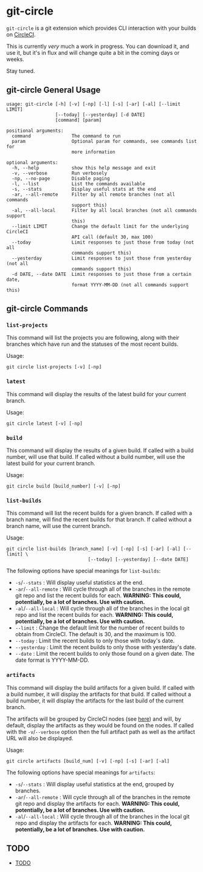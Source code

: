 # git-circle

`git-circle` is a git extension which provides CLI interaction with
your builds on [CircleCI](https://circleci.com/).

This is currently *very* much a work in progress. You can download it, and use
it, but it's in flux and will change quite a bit in the coming days or weeks.

Stay tuned.

## git-circle General Usage

```
usage: git-circle [-h] [-v] [-np] [-l] [-s] [-ar] [-al] [--limit LIMIT]
                  [--today] [--yesterday] [-d DATE]
                  [command] [param]

positional arguments:
  command               The command to run
  param                 Optional param for commands, see commands list for
                        more information

optional arguments:
  -h, --help            show this help message and exit
  -v, --verbose         Run verbosely
  -np, --no-page        Disable paging
  -l, --list            List the commands available
  -s, --stats           Display useful stats at the end
  -ar, --all-remote     Filter by all remote branches (not all commands
                        support this)
  -al, --all-local      Filter by all local branches (not all commands support
                        this)
  --limit LIMIT         Change the default limit for the underlying CircleCI
                        API call (default 30, max 100)
  --today               Limit responses to just those from today (not all
                        commands support this)
  --yesterday           Limit responses to just those from yesterday (not all
                        commands support this)
  -d DATE, --date DATE  Limit responses to just those from a certain date,
                        format YYYY-MM-DD (not all commands support this)
```

## git-circle Commands

### `list-projects`

This command will list the projects you are following, along with their
branches which have run and the statuses of the most recent builds.

Usage:

```
git circle list-projects [-v] [-np]
```

### `latest`

This command will display the results of the latest build for your current
branch.

Usage:

```
git circle latest [-v] [-np]
```

### `build`

This command will display the results of a given build. If called with a build
number, will use that build. If called without a build number, will use the
latest build for your current branch.

Usage:

```
git circle build [build_number] [-v] [-np]
```

### `list-builds`

This command will list the recent builds for a given branch. If called with a
branch name, will find the recent builds for that branch. If called without a
branch name, will use the current branch.

Usage:

```
git circle list-builds [branch_name] [-v] [-np] [-s] [-ar] [-al] [--limit] \
                              [--today] [--yesterday] [--date DATE]
```

The following options have special meanings for `list-builds`:

* `-s`/`--stats` : Will display useful statistics at the end.
* `-ar`/`--all-remote` : Will cycle through all of the branches in the
remote git repo and list the recent builds for each. **WARNING: This could,
potentially, be a lot of branches. Use with caution.**
* `-al`/`--all-local` : Will cycle through all of the branches in the local
git repo and list the recent builds for each. **WARNING: This could,
potentially, be a lot of branches. Use with caution.**
* `--limit` : Change the default limit for the number of recent builds to
obtain from CircleCI. The default is 30, and the maximum is 100.
* `--today` : Limit the recent builds to only those with today's date.
* `--yesterday` : Limit the recent builds to only those with yesterday's date.
* `--date` : Limit the recent builds to only those found on a given date. The
date format is YYYY-MM-DD.

### `artifacts`

This command will display the build artifacts for a given build. If called with
a build number, it will display the artifacts for that build. If called without
a build number, it will display the artifacts for the last build of the current
branch.

The artifacts will be grouped by CircleCI nodes (see
[here](https://circleci.com/docs/setting-up-parallelism)) and will, by default,
display the artifacts as they would be found on the nodes. If called with the
`-v`/`--verbose` option then the full artifact path as well as the artifact
URL will also be displayed.

Usage:

```
git circle artifacts [build_num] [-v] [-np] [-s] [-ar] [-al]
```

The following options have special meanings for `artifacts`:

* `-s`/`--stats` : Will display useful statistics at the end, grouped by
branches.
* `-ar`/`--all-remote` : Will cycle through all of the branches in the remote
git repo and display the artifacts for each. **WARNING: This could,
potentially, be a lot of branches. Use with caution.**
* `-al`/`--all-local` : Will cycle through all of the branches in the local
git repo and display the artifacts for each. **WARNING: This could,
potentially, be a lot of branches. Use with caution.**

## TODO

* [TODO](TODO.md)

